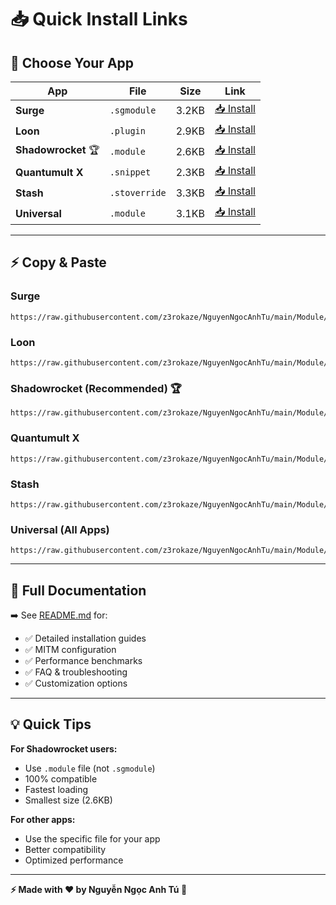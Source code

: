 # 📥 Quick Install Links

## 🎯 Choose Your App

| App | File | Size | Link |
|-----|------|------|------|
| **Surge** | `.sgmodule` | 3.2KB | [📥 Install](https://raw.githubusercontent.com/z3rokaze/NguyenNgocAnhTu/main/Module/NguyenNgocAnhTu_Surge.sgmodule) |
| **Loon** | `.plugin` | 2.9KB | [📥 Install](https://raw.githubusercontent.com/z3rokaze/NguyenNgocAnhTu/main/Module/NguyenNgocAnhTu_Loon.plugin) |
| **Shadowrocket** 🏆 | `.module` | 2.6KB | [📥 Install](https://raw.githubusercontent.com/z3rokaze/NguyenNgocAnhTu/main/Module/NguyenNgocAnhTu_Shadowrocket.module) |
| **Quantumult X** | `.snippet` | 2.3KB | [📥 Install](https://raw.githubusercontent.com/z3rokaze/NguyenNgocAnhTu/main/Module/NguyenNgocAnhTu_QuantumultX.snippet) |
| **Stash** | `.stoverride` | 3.3KB | [📥 Install](https://raw.githubusercontent.com/z3rokaze/NguyenNgocAnhTu/main/Module/NguyenNgocAnhTu_Stash.stoverride) |
| **Universal** | `.module` | 3.1KB | [📥 Install](https://raw.githubusercontent.com/z3rokaze/NguyenNgocAnhTu/main/Module/NguyenNgocAnhTu_Premium.module) |

---

## ⚡ Copy & Paste

### Surge
```
https://raw.githubusercontent.com/z3rokaze/NguyenNgocAnhTu/main/Module/NguyenNgocAnhTu_Surge.sgmodule
```

### Loon
```
https://raw.githubusercontent.com/z3rokaze/NguyenNgocAnhTu/main/Module/NguyenNgocAnhTu_Loon.plugin
```

### Shadowrocket (Recommended) 🏆
```
https://raw.githubusercontent.com/z3rokaze/NguyenNgocAnhTu/main/Module/NguyenNgocAnhTu_Shadowrocket.module
```

### Quantumult X
```
https://raw.githubusercontent.com/z3rokaze/NguyenNgocAnhTu/main/Module/NguyenNgocAnhTu_QuantumultX.snippet
```

### Stash
```
https://raw.githubusercontent.com/z3rokaze/NguyenNgocAnhTu/main/Module/NguyenNgocAnhTu_Stash.stoverride
```

### Universal (All Apps)
```
https://raw.githubusercontent.com/z3rokaze/NguyenNgocAnhTu/main/Module/NguyenNgocAnhTu_Premium.module
```

---

## 📖 Full Documentation

➡️ See [README.md](README.md) for:
- ✅ Detailed installation guides
- ✅ MITM configuration
- ✅ Performance benchmarks
- ✅ FAQ & troubleshooting
- ✅ Customization options

---

## 💡 Quick Tips

**For Shadowrocket users:**
- Use `.module` file (not `.sgmodule`)
- 100% compatible
- Fastest loading
- Smallest size (2.6KB)

**For other apps:**
- Use the specific file for your app
- Better compatibility
- Optimized performance

---

**⚡ Made with ❤️ by Nguyễn Ngọc Anh Tú 🌸**
